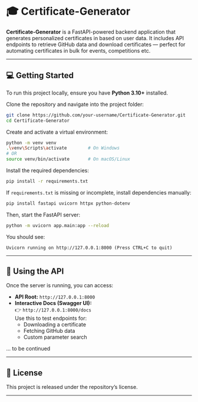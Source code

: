 # 🎓 Certificate-Generator

**Certificate-Generator** is a FastAPI-powered backend application that generates personalized certificates in based on user data. It includes API endpoints to retrieve GitHub data and download certificates — perfect for automating certificates in bulk for events, competitions etc.

---

## 💻 Getting Started

To run this project locally, ensure you have **Python 3.10+** installed.

Clone the repository and navigate into the project folder:

```bash
git clone https://github.com/your-username/Certificate-Generator.git
cd Certificate-Generator
```

Create and activate a virtual environment:

```bash
python -m venv venv
.\venv\Scripts\activate        # On Windows
# OR
source venv/bin/activate       # On macOS/Linux
```

Install the required dependencies:

```bash
pip install -r requirements.txt
```

If `requirements.txt` is missing or incomplete, install dependencies manually:

```bash
pip install fastapi uvicorn httpx python-dotenv
```

Then, start the FastAPI server:

```bash
python -m uvicorn app.main:app --reload
```

You should see:

```
Uvicorn running on http://127.0.0.1:8000 (Press CTRL+C to quit)
```

---

## 🧪 Using the API

Once the server is running, you can access:

- **API Root:** `http://127.0.0.1:8000`
- **Interactive Docs (Swagger UI):**  
  👉 `http://127.0.0.1:8000/docs`  
  Use this to test endpoints for:
  - Downloading a certificate
  - Fetching GitHub data
  - Custom parameter search

... to be continued

---

## 📜 License

This project is released under the repository’s license.

---
